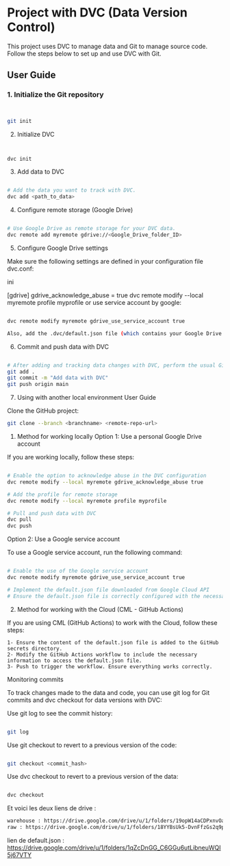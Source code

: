 # Project with DVC (Data Version Control)

This project uses DVC to manage data and Git to manage source code. Follow the steps below to set up and use DVC with Git.

## User Guide

### 1. Initialize the Git repository

```bash


git init
```
2. Initialize DVC

```bash


dvc init
```
3. Add data to DVC

```bash

# Add the data you want to track with DVC.
dvc add <path_to_data>
```
4. Configure remote storage (Google Drive)

```bash

# Use Google Drive as remote storage for your DVC data.
dvc remote add myremote gdrive://<Google_Drive_folder_ID>
```
5. Configure Google Drive settings

Make sure the following settings are defined in your configuration file dvc.conf:

ini

[gdrive]
gdrive_acknowledge_abuse = true
dvc remote modify --local myremote profile myprofile
or use service account by google:

```bash

dvc remote modify myremote gdrive_use_service_account true

Also, add the .dvc/default.json file (which contains your Google Drive personal data).
````
6. Commit and push data with DVC

```bash

# After adding and tracking data changes with DVC, perform the usual Git steps to commit and push.
git add .
git commit -m "Add data with DVC"
git push origin main
```
7. Using with another local environment
User Guide

Clone the GitHub project:

```bash
git clone --branch <branchname> <remote-repo-url>
```
1. Method for working locally
Option 1: Use a personal Google Drive account

If you are working locally, follow these steps:

```bash

# Enable the option to acknowledge abuse in the DVC configuration
dvc remote modify --local myremote gdrive_acknowledge_abuse true

# Add the profile for remote storage
dvc remote modify --local myremote profile myprofile

# Pull and push data with DVC
dvc pull
dvc push
```
Option 2: Use a Google service account

To use a Google service account, run the following command:

```bash

# Enable the use of the Google service account
dvc remote modify myremote gdrive_use_service_account true

# Implement the default.json file downloaded from Google Cloud API
# Ensure the default.json file is correctly configured with the necessary permissions
```
2. Method for working with the Cloud (CML - GitHub Actions)

If you are using CML (GitHub Actions) to work with the Cloud, follow these steps:

    1- Ensure the content of the default.json file is added to the GitHub secrets directory.
    2- Modify the GitHub Actions workflow to include the necessary information to access the default.json file.
    3- Push to trigger the workflow. Ensure everything works correctly.

Monitoring commits

To track changes made to the data and code, you can use git log for Git commits and dvc checkout for data versions with DVC:

Use git log to see the commit history:

```bash

git log
```
Use git checkout to revert to a previous version of the code:

```bash

git checkout <commit_hash>
```
Use dvc checkout to revert to a previous version of the data:

```bash

dvc checkout
```
Et voici les deux liens de drive :

```bash
warehouse : https://drive.google.com/drive/u/1/folders/19opW14aCDPxnvOaYmLrP1T8E2ogYA_rL
raw : https://drive.google.com/drive/u/1/folders/18YYBsUk5-DvnFfzGs2q9pBHPQO8NCQCY
```
lien de default.json :
https://drive.google.com/drive/u/1/folders/1qZcDnGG_C6GGu6utLibneuWQI5j67VTY
